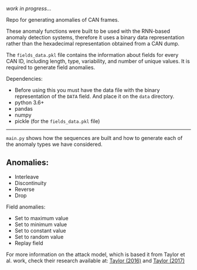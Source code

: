 *work in progress...*

Repo for generating anomalies of CAN frames.

These anomaly functions were built to be used with the RNN-based anomaly detection systems,
therefore it uses a binary data representation rather than the hexadecimal representation obtained from a CAN dump. 

The ```fields_data.pkl``` file contains the information about fields for every CAN ID,
including length, type, variability, and number of unique values. 
It is required to generate field anomalies. 

Dependencies:
* Before using this you must have the data file with the binary representation of the ```DATA``` field.
And place it on the ```data``` directory.
* python 3.6+
* pandas 
* numpy
* pickle (for the ```fields_data.pkl``` file)

_____

```main.py``` shows how the sequences are built and how to generate each of the anomaly types we have considered.


## Anomalies:
* Interleave
* Discontinuity
* Reverse
* Drop

Field anomalies: 
* Set to maximum value
* Set to minimum value
* Set to constant value
* Set to random value
* Replay field

For more information on the attack model, which is based it from Taylor et al. work, check their research available at:
[Taylor (2016)](https://ieeexplore.ieee.org/abstract/document/7796898/)
 and [Taylor (2017)](https://ruor.uottawa.ca/handle/10393/36120)
 
  

